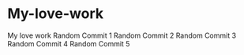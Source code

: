 # My-love-work
My love work
Random Commit 1
Random Commit 2
Random Commit 3
Random Commit 4
Random Commit 5
